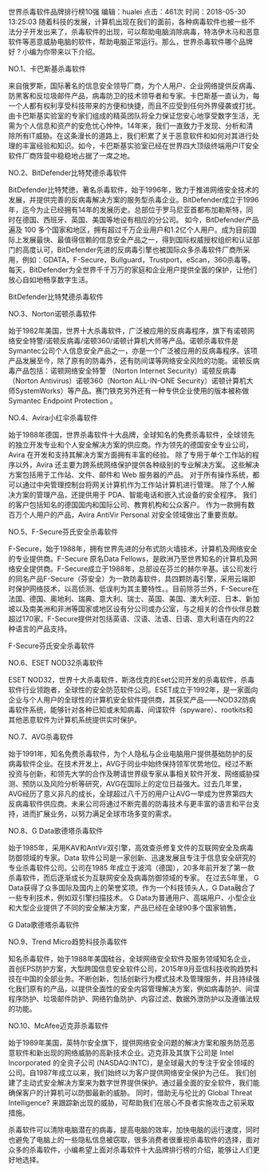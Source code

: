 世界杀毒软件品牌排行榜10强
编辑：hualei 点击：461次 时间：2018-05-30 13:25:03
随着科技的发展，计算机出现在我们的面前，各种病毒软件也被一些不法分子开发出来了，杀毒软件的出现，可以帮助电脑消除病毒，特洛伊木马和恶意软件等恶意威胁电脑的软件，帮助电脑正常运行。那么，世界杀毒软件哪个品牌好？小编为你带来以下介绍。



NO.1、卡巴斯基杀毒软件



来自俄罗斯，国际著名的信息安全领导厂商，为个人用户、企业网络提供反病毒、防黑客和反垃圾邮件产品，病毒防卫的技术领导者和专家。卡巴斯基一直认为，每一个人都有权利享受科技带来的方便和快捷，而且不应受到任何外界侵袭或打扰。由卡巴斯基实验室的专家们组成的精英团队将全力保证您安心地享受数字生活，无需为个人信息和资产的安危忧心忡忡。14年来，我们一直致力于发现、分析和清除所有IT威胁。在这条漫长的道路上，我们积累了关于恶意软件和如何对其进行处理的丰富经验和知识。如今，卡巴斯基实验室已经在世界四大顶级终端用户IT安全软件厂商阵营中稳稳地占据了一席之地。



NO.2、BitDefender比特梵德杀毒软件



BitDefender比特梵徳，著名杀毒软件，始于1996年，致力于推进网络安全技术的发展，并提供完善的反病毒解决方案的服务型杀毒企业。BitDefender成立于1996年，迄今为止已经拥有14年的发展历史。总部位于罗马尼亚首都布加勒斯特，同时在德国、西班牙、英国、美国等地设有相应的分公司。 如今，BitDefender产品遍及 100 多个国家和地区，拥有超过千万企业用户和1.2亿个人用户。成为目前国际上发展最快、最值得信赖的信息安全产品之一，得到国际权威授权组织和认证部门的高度认可，BitDefender先进的反病毒引擎也被国际众多杀毒软件厂商所采用，例如：GDATA，F-Secure，Bullguard，Trustport，eScan，360杀毒等。每天，BitDefender为全世界千千万万的家庭和企业用户提供全面的保护，让他们放心自如地畅享数字生活。

BitDefender比特梵德杀毒软件



NO.3、Norton诺顿杀毒软件



始于1982年美国，世界十大杀毒软件，广泛被应用的反病毒程序，旗下有诺顿网络安全特警/诺顿反病毒/诺顿360/诺顿计算机大师等产品。诺顿杀毒软件是Symantec公司个人信息安全产品之一，亦是一个广泛被应用的反病毒程序。该项产品发展至今，除了原有的防毒外，还有防间谍等网络安全风险的功能。诺顿反病毒产品包括：诺顿网络安全特警 （Norton Internet Security）诺顿反病毒（Norton Antivirus）诺顿360（Norton ALL-IN-ONE Security）诺顿计算机大师SystemWorks）等产品。赛门铁克另外还有一种专供企业使用的版本被称做Symantec Endpoint Protection 。



NO.4、Avira小红伞杀毒软件



始于1988年德国，世界杀毒软件十大品牌，全球知名的免费杀毒软件，全球领先的独立开发专业和个人安全解决方案的供应商。作为领先的德国安全专业公司，Avira 在开发和支持其解决方案方面拥有丰富的经验。 除了专用于单个工作站的程序以外，Avira 还主要为跨系统网络保护提供各种级别的专业解决方案。 这些解决方案包括用于工作站、文件、邮件和 Web 服务器的产品。 对于所有操作系统，都可以通过中央管理控制台将网关计算机作为工作站计算机进行管理。 除了个人解决方案的管理产品，还提供用于 PDA、智能电话和嵌入式设备的安全程序。 我们的客户包括知名的德国国内和国际公司、教育机构和公众客户。 作为一款拥有数百万个人用户的产品，Avira AntiVir Personal 对安全领域做出了重要贡献。



NO.5、F-Secure芬氏安全杀毒软件



F-Secure，始于1988年，拥有世界先进的分布式防火墙技术，计算机及网络安全的专业提供商。F-Secure 原名Data Fellows，是欧洲乃至世界知名的计算机及网络安全提供商。F-Secure成立于1988年，总部设在芬兰的赫尔辛基。该公司发行的同名产品F-Secure（芬安全）为一款防毒软件，具四颗防毒引擎，采用云端即时保护网络技术，以高侦测、低误判为其主要特性。。目前除芬兰外，F-Secure在法国、德国、奥地利、瑞典、意大利、瑞士、英国、美国、澳大利亚、日本、新加坡以及南美洲和非洲等国家或地区设有分公司或办公室，与之相关的合作伙伴总数超过170家。F-Secure提供对包括英语、汉语、法语、日语、意大利语在内的22种语言的产品支持。

F-Secure芬氏安全杀毒软件



NO.6、ESET NOD32杀毒软件



ESET NOD32，世界十大杀毒软件，斯洛伐克的Eset公司开发的杀毒软件，杀毒软件行业领跑者，全球性的安全防范软件公司。ESET成立于1992年，是一家面向企业与个人用户的全球性的计算机安全软件提供商，其获奖产品——NOD32防病毒软件系统，能够针对各种已知或未知病毒、间谍软件（spyware）、rootkits和其他恶意软件为计算机系统提供实时保护。



NO.7、AVG杀毒软件



始于1991年，知名免费杀毒软件，为个人隐私与企业电脑用户提供基础防护的反病毒软件企业。在技术开发上，AVG于同业中始终保持领军优势地位。经过不断投资与创新，和领先大学的合作及聘请世界级专家从事相关软件开发、网络威胁探测、预防以及风险分析等研究，AVG在国际上的定位日益强大。过去几年里，AVG经历了意义非凡的成长，全球超过八千万的用户让AVG一举成为世界第四大反病毒软件供应商。未来公司将通过不断完善的防毒技术与更丰富的语言和平台支持，进而扩展业务，以努力满足全球市场多变的需求。



NO.8、G Data歌德塔杀毒软件



始于1985年，采用KAV和AntVir双引擎，高效查杀修复文件的互联网安全及病毒防御领域的专家。Data 软件公司是一家创新、迅速发展且专注于信息安全研究的专业杀毒软件公司。公司在1985 年成立于波鸿（德国），20多年前开发了第一款杀毒软件，而后逐渐成长为互联网安全及病毒防御领域的专家。 在过去5年里， G Data获得了众多国际及国内上的荣誉奖项。作为一个科技领头人，G Data融合了一些专利技术，例如双引擎扫描技术。 G Data为普通用户、高端用户、小型企业和大型企业提供了不同的安全解决方案，产品已经在全球90多个国家销售。

G Data歌德塔杀毒软件



NO.9、Trend Micro趋势科技杀毒软件



知名杀毒软件，始于1988年美国硅谷，全球网络安全软件及服务领域知名企业，首创EPS防护方案，大型跨国信息安全软件公司，2015年9月亚信科技收购趋势科技在中国的全部业务。不断创新，包括创新行为模式技术及管理服务，并且持续强化我们原有的产品，以提供全面性的安全内容管理解决方案，例如病毒防护、间谍程序防护、垃圾邮件防护、网络钓鱼防护、内容过滤、数据外泄防护以及遵循法规的功能。



NO.10、McAfee迈克菲杀毒软件



始于1989年美国，英特尔安全旗下，提供网络安全问题的解决方案和服务防范恶意软件和新出现的网络威胁的高新技术企业。迈克菲及其旗下公司是 Intel Incorporated 的全资子公司 (NASDAQ:INTC)，是全球最大的专注于安全领域的公司。自1987年成立以来，我们始终以为客户提供网络安全保护为己任。 我们创建了主动式安全解决方案来为数字世界提供保护。通过最全面的安全软件，我们能确保客户的计算机可以防御最新的威胁。 同时，借助无与伦比的 Global Threat Intelligence? 来跟踪新出现的威胁，可帮助我们在居心不良者实施攻击之前采取措施。





杀毒软件可以清除电脑潜在的病毒，提高电脑的效率，加快电脑的运行速度，同时也避免了电脑上的一些隐私信息被窃取，很多消费者很重视杀毒软件的选择，面对众多的杀毒软件，小编希望上面对杀毒软件十大品牌排行榜的介绍，能够让人们更好地选择。